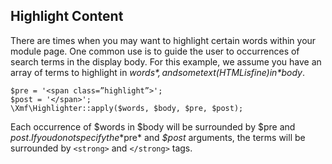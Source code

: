 ## Highlight Content

There are times when you may want to highlight certain words within your module page.
One common use is to guide the user to occurrences of search terms in the display body.
For this example, we assume you have an array of terms to highlight in *$words*, and
some text (HTML is fine) in *$body*.

```
$pre = '<span class=”highlight”>';
$post = '</span>';
\Xmf\Highlighter::apply($words, $body, $pre, $post);
```

Each occurrence of $words in $body will be surrounded by $pre and $post.
If you do not specify the *$pre* and *$post* arguments, the terms will be surrounded
by `<strong>` and  `</strong>` tags.
